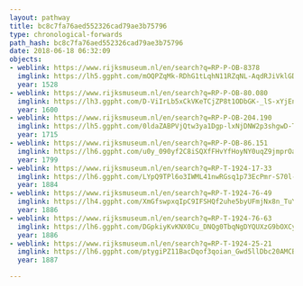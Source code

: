 ```yaml
---
layout: pathway
title: bc8c7fa76aed552326cad79ae3b75796
type: chronological-forwards
path_hash: bc8c7fa76aed552326cad79ae3b75796
date: 2018-06-18 06:32:09
objects:
- weblink: https://www.rijksmuseum.nl/en/search?q=RP-P-OB-8378
  imglink: https://lh5.ggpht.com/mOQPZqMk-RDhG1tLqhN11RZqNL-AqdRJiVklGDExBJwMH5--ViqZEDTq4YY1jlx_v74hinnfM_rjpSc3D587QYo1OR8=s200
  year: 1528
- weblink: https://www.rijksmuseum.nl/en/search?q=RP-P-OB-80.080
  imglink: https://lh3.ggpht.com/D-ViIrLb5xCkVKeTCjZP8t1ODbGK-_lS-xYjEnppJ5qUKM_HVhVdlKPVD2ybTqm2NOh3aY30UZAO6PdYt9OrTurJ3w=s200
  year: 1600
- weblink: https://www.rijksmuseum.nl/en/search?q=RP-P-OB-204.190
  imglink: https://lh5.ggpht.com/0ldaZABPVjQtw3ya1Dgp-lxNjDNW2p3shgwD-TWW8L94WHj4hes7hEcDysyBCQKu7jJ8pBcxmdsWOD8EYYWHyMgNxrDt=s200
  year: 1715
- weblink: https://www.rijksmuseum.nl/en/search?q=RP-P-OB-86.151
  imglink: https://lh6.ggpht.com/u0y_090yf2C8iSQXfFHvYfHoyNY0uqZ9jmprOaBwSHl-xth9yZZwkRPNoYlvNNix0buMphiTbB1PUNNrzsgbfQPwMA=s200
  year: 1799
- weblink: https://www.rijksmuseum.nl/en/search?q=RP-T-1924-17-33
  imglink: https://lh6.ggpht.com/LYpQ9TPl6o3IWML41nwRGsq1p73EcPmr-S70l-lsAqk6ld_qB--h8_aDxtCkgjx-C3rHDMPicWbG3wSDGTIp03aEf2E=s200
  year: 1884
- weblink: https://www.rijksmuseum.nl/en/search?q=RP-T-1924-76-49
  imglink: https://lh4.ggpht.com/XmGfswpxqIpC9IFSHQf2uhe5byUFmjNx8n_TuY-BQbtf7hm0JenJoWcFHx-BHtfTuDiEeOI_pcJXbrI74h03nz3Co1A=s200
  year: 1886
- weblink: https://www.rijksmuseum.nl/en/search?q=RP-T-1924-76-63
  imglink: https://lh6.ggpht.com/DGpkiyKvKNX0Cu_DNQg0TbqNgDYQUXzG9bOXCyfZ9PL0FUhbAotY7zZsR5Gzg3DBxdWgQbNGX9HCMfwZTknSuAnDuO4=s200
  year: 1886
- weblink: https://www.rijksmuseum.nl/en/search?q=RP-T-1924-25-21
  imglink: https://lh6.ggpht.com/ptygiPZ11BacDqof3qoian_Gwd5llDbc20AMCBZ7jUiopqjPzuBdKJVfZ6rV8N1G7nkVNJH6TxSzhTlLQyPyQ3nx7CA=s200
  year: 1887

---
```

